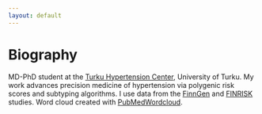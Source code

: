 ```yaml
---
layout: default
---
```


# Biography

MD-PhD student at the <a href="https://www.hypertensioncenter.org/">Turku Hypertension Center</a>, University of Turku. My work advances precision medicine of hypertension via polygenic risk scores and subtyping algorithms. I use data from the <a href="https://www.finngen.fi/en">FinnGen</a> and <a href="https://thl.fi/en/web/thlfi-en/research-and-development/research-and-projects/the-national-finrisk-study">FINRISK</a> studies. Word cloud created with <a href="https://github.com/felixfan/PubMedWordcloud">PubMedWordcloud</a>.
